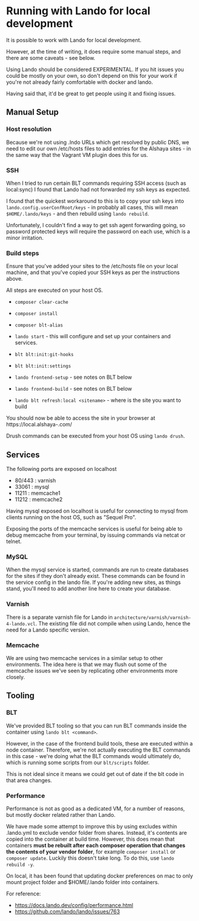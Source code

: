 # Running with Lando for local development

It is possible to work with Lando for local development.

However, at the time of writing, it does require some manual steps, and there are some caveats - see below.

Using Lando should be considered EXPERIMENTAL. If you hit issues you could be mostly on your own, so don't depend on
this for your work if you're not already fairly comfortable with docker and lando.

Having said that, it'd be great to get people using it and fixing issues.

## Manual Setup

### Host resolution

Because we're not using .lndo URLs which get resolved by public DNS, we need to edit our own /etc/hosts files to add
entries for the Alshaya sites - in the same way that the Vagrant VM plugin does this for us.

### SSH

When I tried to run certain BLT commands requiring SSH access (such as local:sync) I found that Lando had not forwarded
my ssh keys as expected.

I found that the quickest workaround to this is to copy your ssh keys into `lando.config.userConfRoot/keys` - in probably
all cases, this will mean `$HOME/.lando/keys` - and then rebuild using `lando rebuild`.

Unfortunately, I couldn't find a way to get ssh agent forwarding going, so password protected keys will require the
password on each use, which is a minor irritation.

### Build steps

Ensure that you've added your sites to the /etc/hosts file on your local machine, and that you've copied your SSH keys
as per the instructions above.

All steps are executed on your host OS.

  * `composer clear-cache`
  * `composer install`
  * `composer blt-alias`
  * `lando start` - this will configure and set up your containers and services.

  * `blt blt:init:git-hooks`
  * `blt blt:init:settings`
  * `lando frontend-setup` - see notes on BLT below
  * `lando frontend-build` - see notes on BLT below
  * `lando blt refresh:local <sitename>` - where <sitename> is the site you want to build

You should now be able to access the site in your browser at https://local.alshaya-<sitename>.com/

Drush commands can be executed from your host OS using `lando drush`.

## Services

The following ports are exposed on localhost

 - 80/443 : varnish
 - 33061 : mysql
 - 11211 : memcache1
 - 11212 : memcache2

Having mysql exposed on localhost is useful for connecting to mysql from clients running on the host OS, such as
"Sequel Pro".

Exposing the ports of the memcache services is useful for being able to debug memcache from your terminal, by issuing
commands via netcat or telnet.

### MySQL

When the mysql service is started, commands are run to create databases for the sites if they don't already exist. These
commands can be found in the service config in the lando file. If you're adding new sites, as things stand, you'll
need to add another line here to create your database.

### Varnish

There is a separate varnish file for Lando in `architecture/varnish/varnish-4-lando.vcl`. The existing file did not
compile when using Lando, hence the need for a Lando specific version.

### Memcache

We are using two memcache services in a similar setup to other environments. The idea here is that we may flush out
some of the memcache issues we've seen by replicating other environments more closely.

## Tooling

### BLT

We've provided BLT tooling so that you can run BLT commands inside the container using `lando blt <command>`.

However, in the case of the frontend build tools, these are executed within a node container. Therefore, we're not
actually executing the BLT commands in this case - we're doing what the BLT commands would ultimately do, which is
running some scripts from our `blt/scripts` folder.

This is not ideal since it means we could get out of date if the blt code in that area changes.

### Performance

Performance is not as good as a dedicated VM, for a number of reasons, but mostly docker related rather than Lando.

We have made some attempt to improve this by using excludes within .lando.yml to exclude vendor folder from shares.
Instead, it's contents are copied into the container at build time. However, this does mean that containers **must be
rebuilt after each composer operation that changes the contents of your vendor folder**, for example `composer install`
or `composer update`.  Luckily this doesn't take long.  To do this, use `lando rebuild -y`.

On local, it has been found that updating docker preferences on mac to only mount project folder and $HOME/.lando
folder into containers.

For reference:

- https://docs.lando.dev/config/performance.html
- https://github.com/lando/lando/issues/763


